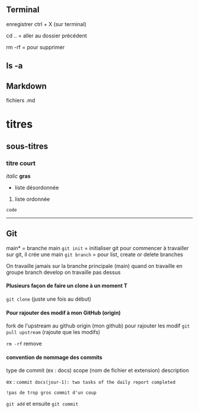 ## Terminal 

enregistrer ctrl + X (sur terminal)

cd .. = aller au dossier précédent

rm -rf = pour supprimer

ls -a
------

## Markdown 

fichiers .md
# titres
## sous-titres
### titre court

*italic*
**gras**

- liste désordonnée

1. liste ordonnée

`code`

<compatible html>




-----

## Git 

main* = branche main
`git init` = initialiser git pour commencer à travailler sur git, il crée une main
`git branch` = pour list, create or delete branches

On travaille jamais sur la branche principale (main) quand on travaille en groupe
branch develop on travaille pas dessus


#### Plusieurs façon de faire un clone à un moment T

`git clone` (juste une fois au début)


#### Pour rajouter des modif à mon GitHub (origin)

fork de l'upstream au github origin (mon github)
pour rajouter les modif `git pull upstream` (rajoute que les modifs)



`rm -rf` remove

#### convention de nommage des commits

type de commit (ex : docs) 
scope  (nom de fichier et extension)
description

ex :
`commit docs(jour-1): two tasks of the daily report completed`

	!pas de trop gros commit d'un coup

`git add` et ensuite `git commit`

